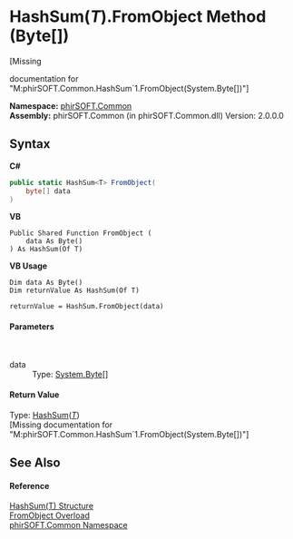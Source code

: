 # HashSum(*T*).FromObject Method (Byte[])
 

\[Missing <summary> documentation for "M:phirSOFT.Common.HashSum`1.FromObject(System.Byte[])"\]

**Namespace:**&nbsp;<a href="e822f0a1-f524-76ce-c72d-9a62b8c4e673">phirSOFT.Common</a><br />**Assembly:**&nbsp;phirSOFT.Common (in phirSOFT.Common.dll) Version: 2.0.0.0

## Syntax

**C#**<br />
``` C#
public static HashSum<T> FromObject(
	byte[] data
)
```

**VB**<br />
``` VB
Public Shared Function FromObject ( 
	data As Byte()
) As HashSum(Of T)
```

**VB Usage**<br />
``` VB Usage
Dim data As Byte()
Dim returnValue As HashSum(Of T)

returnValue = HashSum.FromObject(data)
```


#### Parameters
&nbsp;<dl><dt>data</dt><dd>Type: <a href="http://msdn2.microsoft.com/en-us/library/yyb1w04y" target="_blank">System.Byte</a>[]<br /></dd></dl>

#### Return Value
Type: <a href="2ba12663-0b38-f3a5-8601-53777204340c">HashSum</a>(<a href="2ba12663-0b38-f3a5-8601-53777204340c">*T*</a>)<br />\[Missing <returns> documentation for "M:phirSOFT.Common.HashSum`1.FromObject(System.Byte[])"\]

## See Also


#### Reference
<a href="2ba12663-0b38-f3a5-8601-53777204340c">HashSum(T) Structure</a><br /><a href="c2fc0e43-c923-ab62-d86a-2ab2d035c8d4">FromObject Overload</a><br /><a href="e822f0a1-f524-76ce-c72d-9a62b8c4e673">phirSOFT.Common Namespace</a><br />